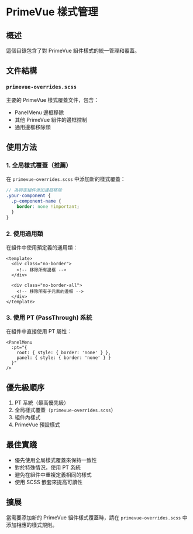 # PrimeVue 樣式管理

## 概述
這個目錄包含了對 PrimeVue 組件樣式的統一管理和覆蓋。

## 文件結構

### `primevue-overrides.scss`
主要的 PrimeVue 樣式覆蓋文件，包含：
- PanelMenu 邊框移除
- 其他 PrimeVue 組件的邊框控制
- 通用邊框移除類

## 使用方法

### 1. 全局樣式覆蓋（推薦）
在 `primevue-overrides.scss` 中添加新的樣式覆蓋：

```scss
// 為特定組件添加邊框移除
.your-component {
  .p-component-name {
    border: none !important;
  }
}
```

### 2. 使用通用類
在組件中使用預定義的通用類：

```vue
<template>
  <div class="no-border">
    <!-- 移除所有邊框 -->
  </div>
  
  <div class="no-border-all">
    <!-- 移除所有子元素的邊框 -->
  </div>
</template>
```

### 3. 使用 PT (PassThrough) 系統
在組件中直接使用 PT 屬性：

```vue
<PanelMenu 
  :pt="{
    root: { style: { border: 'none' } },
    panel: { style: { border: 'none' } }
  }"
/>
```

## 優先級順序
1. PT 系統（最高優先級）
2. 全局樣式覆蓋（`primevue-overrides.scss`）
3. 組件內樣式
4. PrimeVue 預設樣式

## 最佳實踐
- 優先使用全局樣式覆蓋來保持一致性
- 對於特殊情況，使用 PT 系統
- 避免在組件中重複定義相同的樣式
- 使用 SCSS 嵌套來提高可讀性

## 擴展
當需要添加新的 PrimeVue 組件樣式覆蓋時，請在 `primevue-overrides.scss` 中添加相應的樣式規則。
